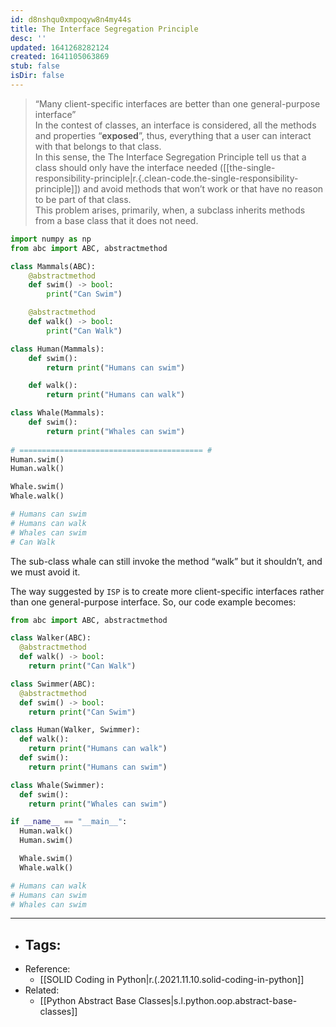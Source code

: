 ```yaml
---
id: d8nshqu0xmpoqyw8n4my44s
title: The Interface Segregation Principle
desc: ''
updated: 1641268282124
created: 1641105063869
stub: false
isDir: false
---
```



> “Many client-specific interfaces are better than one general-purpose interface”
> <br>
> In the contest of classes, an interface is considered, all the methods and properties “**exposed**”, thus, everything that a user can interact with that belongs to that class.
> <br>
> In this sense, the The Interface Segregation Principle tell us that a class should only have the interface needed ([[the-single-responsibility-principle|r.{.clean-code.the-single-responsibility-principle]]) and avoid methods that won’t work or that have no reason to be part of that class.
> <br>
> This problem arises, primarily, when, a subclass inherits methods from a base class that it does not need.

```python
import numpy as np
from abc import ABC, abstractmethod

class Mammals(ABC):
    @abstractmethod
    def swim() -> bool:
        print("Can Swim") 

    @abstractmethod
    def walk() -> bool:
        print("Can Walk") 

class Human(Mammals):
    def swim():
        return print("Humans can swim") 

    def walk():
        return print("Humans can walk") 

class Whale(Mammals):
    def swim():
        return print("Whales can swim") 
	
# ========================================= #
Human.swim()
Human.walk()

Whale.swim()
Whale.walk()

# Humans can swim
# Humans can walk
# Whales can swim
# Can Walk
```

The sub-class whale can still invoke the method “walk” but it shouldn’t, and we must avoid it.

The way suggested by `ISP` is to create more client-specific interfaces rather than one general-purpose interface. So, our code example becomes:

```python
from abc import ABC, abstractmethod

class Walker(ABC):
  @abstractmethod
  def walk() -> bool:
    return print("Can Walk") 

class Swimmer(ABC):
  @abstractmethod
  def swim() -> bool:
    return print("Can Swim") 

class Human(Walker, Swimmer):
  def walk():
    return print("Humans can walk") 
  def swim():
    return print("Humans can swim") 

class Whale(Swimmer):
  def swim():
    return print("Whales can swim") 

if __name__ == "__main__":
  Human.walk()
  Human.swim()

  Whale.swim()
  Whale.walk()

# Humans can walk
# Humans can swim
# Whales can swim
```

---

- ## Tags:
- Reference:
  - [[SOLID Coding in Python|r.(.2021.11.10.solid-coding-in-python]]
- Related:
  - [[Python Abstract Base Classes|s.l.python.oop.abstract-base-classes]]

